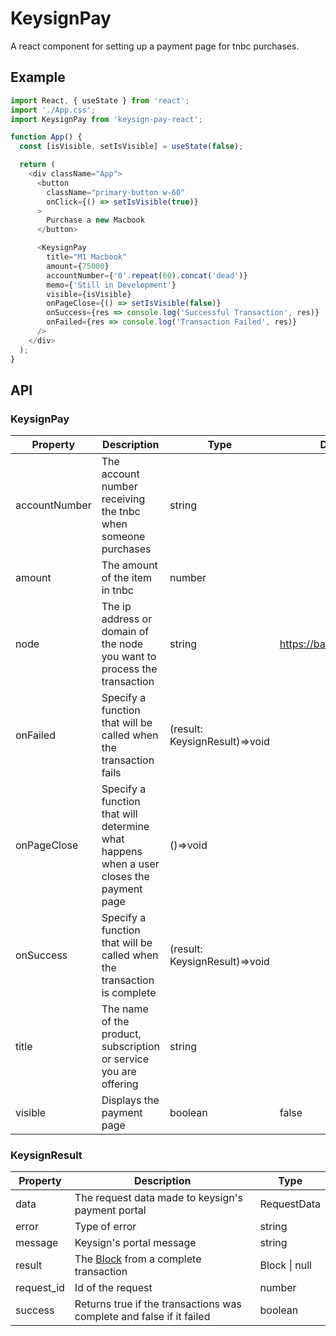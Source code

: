 # KeysignPay

A react component for setting up a payment page for tnbc purchases.

## Example

```ts
import React, { useState } from 'react';
import './App.css';
import KeysignPay from 'keysign-pay-react';

function App() {
  const [isVisible, setIsVisible] = useState(false);

  return (
    <div className="App">
      <button
        className="primary-button w-60"
        onClick={() => setIsVisible(true)}
      >
        Purchase a new Macbook
      </button>

      <KeysignPay
        title="M1 Macbook"
        amount={75000}
        accountNumber={'0'.repeat(60).concat('dead')}
        memo={'Still in Development'}
        visible={isVisible}
        onPageClose={() => setIsVisible(false)}
        onSuccess={res => console.log('Successful Transaction', res)}
        onFailed={res => console.log('Transaction Failed', res)}
      />
    </div>
  );
}
```

## API

### KeysignPay

| Property      | Description                                                                             | Type                          | Default                  |
| ------------- | --------------------------------------------------------------------------------------- | ----------------------------- | ------------------------ |
| accountNumber | The account number receiving the tnbc when someone purchases                            | string                        |                          |
| amount        | The amount of the item in tnbc                                                          | number                        |                          |
| node          | The ip address or domain of the node you want to process the transaction                | string                        | https://bank.keysign.app |
| onFailed      | Specify a function that will be called when the transaction fails                       | (result: KeysignResult)=>void |                          |
| onPageClose   | Specify a function that will determine what happens when a user closes the payment page | ()=>void                      |                          |
| onSuccess     | Specify a function that will be called when the transaction is complete                 | (result: KeysignResult)=>void |                          |
| title         | The name of the product, subscription or service you are offering                       | string                        |                          |
| visible       | Displays the payment page                                                               | boolean                       | false                    |

### KeysignResult

| Property   | Description                                                                                     | Type          |
| ---------- | ----------------------------------------------------------------------------------------------- | ------------- |
| data       | The request data made to keysign's payment portal                                               | RequestData   |
| error      | Type of error                                                                                   | string        |
| message    | Keysign's portal message                                                                        | string        |
| result     | The [Block](https://developer.thenewboston.com/api/bank-api/blocks) from a complete transaction | Block \| null |  |
| request_id | Id of the request                                                                               | number        |
| success    | Returns true if the transactions was complete and false if it failed                            | boolean       |
